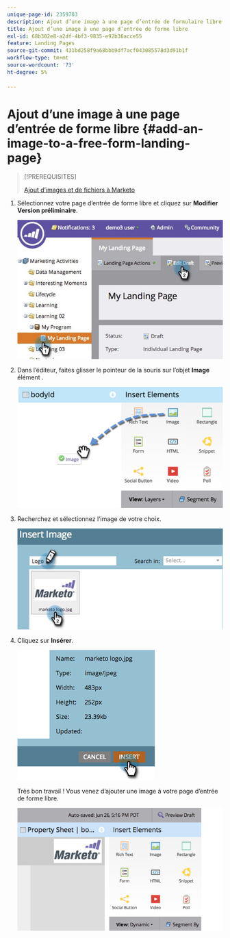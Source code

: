 ```yaml
---
unique-page-id: 2359703
description: Ajout d’une image à une page d’entrée de formulaire libre - Documents Marketo - Documentation du produit
title: Ajout d’une image à une page d’entrée de forme libre
exl-id: 68b302e8-a2df-4bf3-9835-e92b36acce55
feature: Landing Pages
source-git-commit: 431bd258f9a68bbb9df7acf043085578d3d91b1f
workflow-type: tm+mt
source-wordcount: '73'
ht-degree: 5%

---
```


# Ajout d’une image à une page d’entrée de forme libre {#add-an-image-to-a-free-form-landing-page}

>[!PREREQUISITES]
>
>[Ajout d’images et de fichiers à Marketo](/help/marketo/product-docs/demand-generation/images-and-files/add-images-and-files-to-marketo.md)

1. Sélectionnez votre page d’entrée de forme libre et cliquez sur **Modifier** **Version préliminaire**.

   ![](assets/landingpageeditdraft.jpg)

1. Dans l’éditeur, faites glisser le pointeur de la souris sur l’objet **Image** élément .

   ![](assets/image2015-5-21-15-3a38-3a58.png)

1. Recherchez et sélectionnez l’image de votre choix.

   ![](assets/image2014-9-16-14-3a35-3a59.png)

1. Cliquez sur **Insérer**.

   ![](assets/image2014-9-16-15-3a3-3a48.png)

   Très bon travail ! Vous venez d’ajouter une image à votre page d’entrée de forme libre.

   ![](assets/image2015-5-21-15-3a40-3a11.png)

